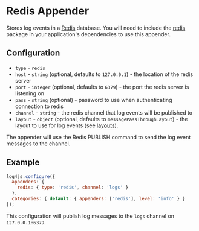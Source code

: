 # Redis Appender

Stores log events in a [Redis](https://redis.io) database. You will need to include the [redis](https://www.npmjs.com/package/redis) package in your application's dependencies to use this appender.

## Configuration

* `type` - `redis`
* `host` - `string` (optional, defaults to `127.0.0.1`) - the location of the redis server
* `port` - `integer` (optional, defaults to `6379`) - the port the redis server is listening on
* `pass` - `string` (optional) - password to use when authenticating connection to redis
* `channel` - `string` - the redis channel that log events will be published to
* `layout` - `object` (optional, defaults to `messagePassThroughLayout`) - the layout to use for log events (see [layouts](layouts.md)).

The appender will use the Redis PUBLISH command to send the log event messages to the channel.

## Example

```javascript
log4js.configure({
  appenders: {
    redis: { type: 'redis', channel: 'logs' }
  },
  categories: { default: { appenders: ['redis'], level: 'info' } }
});
```

This configuration will publish log messages to the `logs` channel on `127.0.0.1:6379`.
